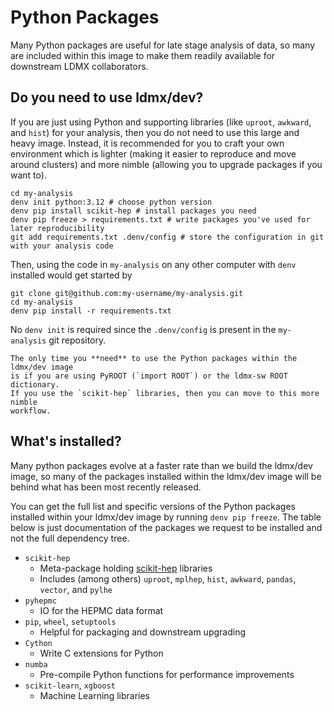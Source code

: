 # Python Packages

Many Python packages are useful for late stage analysis of data,
so many are included within this image to make them readily available
for downstream LDMX collaborators.

## Do you need to use ldmx/dev?
If you are just using Python and supporting libraries (like `uproot`, `awkward`, and `hist`)
for your analysis, then you do not need to use this large and heavy image.
Instead, it is recommended for you to craft your own environment which is lighter (making
it easier to reproduce and move around clusters) and more nimble (allowing you to upgrade
packages if you want to).

```
cd my-analysis
denv init python:3.12 # choose python version
denv pip install scikit-hep # install packages you need
denv pip freeze > requirements.txt # write packages you've used for later reproducibility
git add requirements.txt .denv/config # store the configuration in git with your analysis code
```

Then, using the code in `my-analysis` on any other computer with `denv` installed would
get started by

```
git clone git@github.com:my-username/my-analysis.git
cd my-analysis
denv pip install -r requirements.txt
```
No `denv init` is required since the `.denv/config` is present in the `my-analysis` git repository.

~~~admonish tip title="Necessity of the ldmx/dev Image"
The only time you **need** to use the Python packages within the ldmx/dev image
is if you are using PyROOT (`import ROOT`) or the ldmx-sw ROOT dictionary.
If you use the `scikit-hep` libraries, then you can move to this more nimble
workflow.
~~~

## What's installed?
Many python packages evolve at a faster rate than we build the ldmx/dev image,
so many of the packages installed within the ldmx/dev image will be behind what has
been most recently released.

You can get the full list and specific versions of the Python packages installed
within your ldmx/dev image by running `denv pip freeze`.
The table below is just documentation of the packages we request to be installed
and not the full dependency tree.

- `scikit-hep`
  - Meta-package holding [scikit-hep](https://scikit-hep.org/) libraries
  - Includes (among others) `uproot`, `mplhep`, `hist`, `awkward`, `pandas`, `vector`, and `pylhe`
- `pyhepmc`
  - IO for the HEPMC data format
- `pip`, `wheel`, `setuptools`
  - Helpful for packaging and downstream upgrading
- `Cython`
  - Write C extensions for Python
- `numba`
  - Pre-compile Python functions for performance improvements
- `scikit-learn`, `xgboost`
  - Machine Learning libraries


